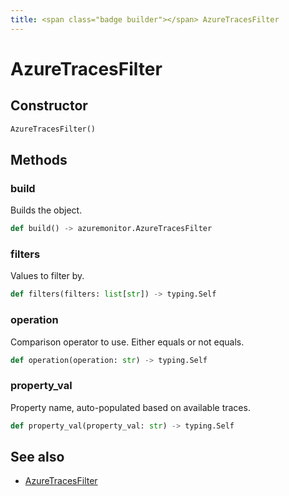 ```yaml
---
title: <span class="badge builder"></span> AzureTracesFilter
---
```

# <span class="badge builder"></span> AzureTracesFilter

## Constructor

```python
AzureTracesFilter()
```
## Methods

### <span class="badge object-method"></span> build

Builds the object.

```python
def build() -> azuremonitor.AzureTracesFilter
```

### <span class="badge object-method"></span> filters

Values to filter by.

```python
def filters(filters: list[str]) -> typing.Self
```

### <span class="badge object-method"></span> operation

Comparison operator to use. Either equals or not equals.

```python
def operation(operation: str) -> typing.Self
```

### <span class="badge object-method"></span> property_val

Property name, auto-populated based on available traces.

```python
def property_val(property_val: str) -> typing.Self
```

## See also

 * <span class="badge object-type-class"></span> [AzureTracesFilter](./object-AzureTracesFilter.md)
